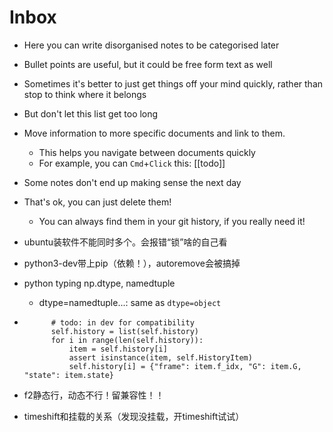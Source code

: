 # Inbox

- Here you can write disorganised notes to be categorised later
- Bullet points are useful, but it could be free form text as well
- Sometimes it's better to just get things off your mind quickly, rather than stop to think where it belongs
- But don't let this list get too long
- Move information to more specific documents and link to them.
  - This helps you navigate between documents quickly
  - For example, you can `Cmd`+`Click` this: [[todo]]
- Some notes don't end up making sense the next day
- That's ok, you can just delete them!
  - You can always find them in your git history, if you really need it!


- ubuntu装软件不能同时多个。会报错“锁”啥的自己看
- python3-dev带上pip（依赖！），autoremove会被搞掉

- python typing np.dtype, namedtuple
  - dtype=namedtuple...: same as `dtype=object`

-           # todo: in dev for compatibility
            self.history = list(self.history)
            for i in range(len(self.history)):
                item = self.history[i]
                assert isinstance(item, self.HistoryItem)
                self.history[i] = {"frame": item.f_idx, "G": item.G, "state": item.state}
- f2静态行，动态不行！留兼容性！！

- timeshift和挂载的关系（发现没挂载，开timeshift试试）
